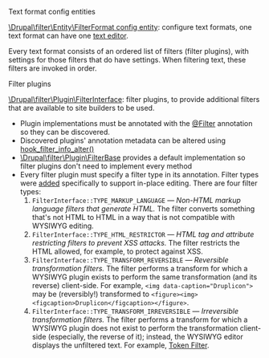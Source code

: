 Text format config entities

[\\Drupal\\filter\\Entity\\FilterFormat config entity](https://api.drupal.org/api/drupal/core%21modules%21filter%21src%21Plugin%21migrate%21source%21d6%21FilterFormat.php/class/FilterFormat/8): configure text formats, one text format can have one [text editor](/documentation/modules/editor).

Every text format consists of an ordered list of filters (filter plugins), with settings for those filters that do have settings. When filtering text, these filters are invoked in order.

Filter plugins

[\\Drupal\\filter\\Plugin\\FilterInterface](https://api.drupal.org/api/drupal/core%21modules%21filter%21src%21Plugin%21FilterInterface.php/interface/FilterInterface/8): filter plugins, to provide additional filters that are available to site builders to be used.
* Plugin implementations must be annotated with the [@Filter](https://api.drupal.org/api/drupal/core%21modules%21filter%21src%21Annotation%21Filter.php/class/Filter/8) annotation so they can be discovered.
* Discovered plugins' annotation metadata can be altered using [hook\_filter\_info\_alter()](https://api.drupal.org/api/drupal/core%21modules%21filter%21filter.api.php/function/hook%5Ffilter%5Finfo%5Falter/8)
* [\\Drupal\\filter\\Plugin\\FilterBase](https://api.drupal.org/api/drupal/core%21modules%21filter%21src%21Plugin%21FilterBase.php/class/FilterBase/8) provides a default implementation so filter plugins don't need to implement every method
* Every filter plugin must specify a filter type in its annotation. Filter types were [added](https://www.drupal.org/node/1782838) specifically to support in-place editing. There are four filter types:  
   1. `FilterInterface::TYPE_MARKUP_LANGUAGE` — _Non-HTML markup language filters that generate HTML._ The filter converts something that's not HTML to HTML in a way that is not compatible with WYSIWYG editing.  
   2. `FilterInterface::TYPE_HTML_RESTRICTOR` — _HTML tag and attribute restricting filters to prevent XSS attacks._ The filter restricts the HTML allowed, for example, to protect against XSS.  
   3. `FilterInterface::TYPE_TRANSFORM_REVERSIBLE` — _Reversible transformation filters._ The filter performs a transform for which a WYSIWYG plugin exists to perform the same transformation (and its reverse) client-side. For example, `<img data-caption="Druplicon">` may be (reversibly!) transformed to `<figure><img><figcaption>Druplicon</figcaption></figure>`.  
   4. `FilterInterface::TYPE_TRANSFORM_IRREVERSIBLE` — _Irreversible transformation filters._ The filter performs a transform for which a WYSIWYG plugin does not exist to perform the transformation client-side (especially, the reverse of it); instead, the WYSIWYG editor displays the unfiltered text. For example, [Token Filter](/project/token%5Ffilter).